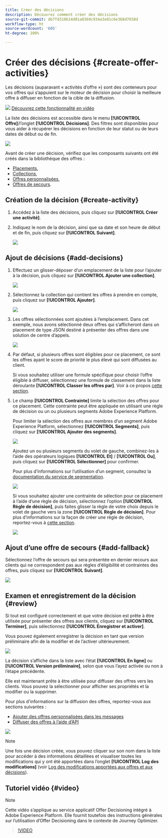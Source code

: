 ```yaml
---
title: Créer des décisions
description: Découvrez comment créer des décisions
source-git-commit: db7fd318b14d01a0369c934a3e01c6e368d7658d
workflow-type: ht
source-wordcount: '605'
ht-degree: 100%

---
```


# Créer des décisions {#create-offer-activities}

Les décisions (auparavant « activités d’offre ») sont des conteneurs pour vos offres qui s’appuient sur le moteur de décision pour choisir la meilleure offre à diffuser en fonction de la cible de la diffusion.

![](../../assets/do-not-localize/how-to-video.png) [Découvrez cette fonctionnalité en vidéo](#video)

La liste des décisions est accessible dans le menu **[!UICONTROL Offre]**/l’onglet **[!UICONTROL Décisions]**. Des filtres sont disponibles pour vous aider à récupérer les décisions en fonction de leur statut ou de leurs dates de début ou de fin.

![](../../assets/activities-list.png)

Avant de créer une décision, vérifiez que les composants suivants ont été créés dans la bibliothèque des offres :

* [Placements](../offer-library/creating-placements.md),
* [Collections](../offer-library/creating-collections.md),
* [Offres personnalisées](../offer-library/creating-personalized-offers.md),
* [Offres de secours](../offer-library/creating-fallback-offers.md).

## Création de la décision {#create-activity}

1. Accédez à la liste des décisions, puis cliquez sur **[!UICONTROL Créer une activité]**.

1. Indiquez le nom de la décision, ainsi que sa date et son heure de début et de fin, puis cliquez sur **[!UICONTROL Suivant]**.

   ![](../../assets/activities-name.png)

## Ajout de décisions {#add-decisions}

1. Effectuez un glisser-déposer d’un emplacement de la liste pour l’ajouter à la décision, puis cliquez sur **[!UICONTROL Ajouter une collection]**.

   ![](../../assets/activities-placement.png)

1. Sélectionnez la collection qui contient les offres à prendre en compte, puis cliquez sur **[!UICONTROL Ajouter]**.

   ![](../../assets/activities-collection.png)

1. Les offres sélectionnées sont ajoutées à l’emplacement. Dans cet exemple, nous avons sélectionné deux offres qui s’afficheront dans un placement de type JSON destiné à présenter des offres dans une solution de centre d’appels.

   ![](../../assets/offers-added.png)

1. Par défaut, si plusieurs offres sont éligibles pour ce placement, ce sont les offres ayant le score de priorité le plus élevé qui sont diffusées au client.

   Si vous souhaitez utiliser une formule spécifique pour choisir l’offre éligible à diffuser, sélectionnez une formule de classement dans la liste déroulante **[!UICONTROL Classer les offres par]**. Voir à ce propos [cette section](../offer-activities/configure-offer-selection.md).

1. Le champ **[!UICONTROL Contrainte]** limite la sélection des offres pour ce placement. Cette contrainte peut être appliquée en utilisant une règle de décision ou un ou plusieurs segments Adobe Experience Platform.

   Pour limiter la sélection des offres aux membres d’un segment Adobe Experience Platform, sélectionnez **[!UICONTROL Segments]**, puis cliquez sur **[!UICONTROL Ajouter des segments]**.

   ![](../../assets/activity_constraint_segment.png)

   Ajoutez un ou plusieurs segments du volet de gauche, combinez-les à l’aide des opérateurs logiques **[!UICONTROL Et]** / **[!UICONTROL Ou]**, puis cliquez sur **[!UICONTROL Sélectionner]** pour confirmer.

   Pour plus d’informations sur l’utilisation d’un segment, consultez la [documentation du service de segmentation](https://experienceleague.adobe.com/docs/experience-platform/segmentation/home.html?lang=fr).

   ![](../../assets/activity_constraint_segment2.png)

   Si vous souhaitez ajouter une contrainte de sélection pour ce placement à l’aide d’une règle de décision, sélectionnez l’option **[!UICONTROL Règle de décision]**, puis faites glisser la règle de votre choix depuis le volet de gauche vers la zone **[!UICONTROL Règle de décision]**. Pour plus d’informations sur la façon de créer une règle de décision, reportez-vous à [cette section](../offer-library/creating-decision-rules.md).

   ![](../../assets/activity_constraint_rule.png)

## Ajout d’une offre de secours {#add-fallback}

Sélectionnez l’offre de secours qui sera présentée en dernier recours aux clients qui ne correspondent pas aux règles d’éligibilité et contraintes des offres, puis cliquez sur **[!UICONTROL Suivant]**.

![](../../assets/add-fallback-offer.png)

## Examen et enregistrement de la décision {#review}

Si tout est configuré correctement et que votre décision est prête à être utilisée pour présenter des offres aux clients, cliquez sur **[!UICONTROL Terminer]**, puis sélectionnez **[!UICONTROL Enregistrer et activer]**.

Vous pouvez également enregistrer la décision en tant que version préliminaire afin de la modifier et de l’activer ultérieurement.

![](../../assets/save-activities.png)

La décision s’affiche dans la liste avec l’état **[!UICONTROL En ligne]** ou **[!UICONTROL Version préliminaire]**, selon que vous l’ayez activée ou non à l’étape précédente.

Elle est maintenant prête à être utilisée pour diffuser des offres vers les clients. Vous pouvez la sélectionner pour afficher ses propriétés et la modifier ou la supprimer.

Pour plus d’informations sur la diffusion des offres, reportez-vous aux sections suivantes :

* [Ajouter des offres personnalisées dans les messages](../../deliver-personalized-offers.md)
* [Diffuser des offres à l’aide d’API](../api-reference/decisions-api/deliver-offers.md)

![](../../assets/activities-created.png)

>[!NOTE]
>
>Une fois une décision créée, vous pouvez cliquer sur son nom dans la liste pour accéder à des informations détaillées et visualiser toutes les modifications qui y ont été apportées dans l’onglet **[!UICONTROL Log des modifications]** (voir [Log des modifications apportées aux offres et aux décisions](../get-started/user-interface.md#changes-log)).

## Tutoriel vidéo {#video}

>[!NOTE]
>
>Cette vidéo s’applique au service applicatif Offer Decisioning intégré à Adobe Experience Platform. Elle fournit toutefois des instructions générales sur l’utilisation d’Offer Decisioning dans le contexte de Journey Optimizer.

>[!VIDEO](https://video.tv.adobe.com/v/329606?quality=12)
